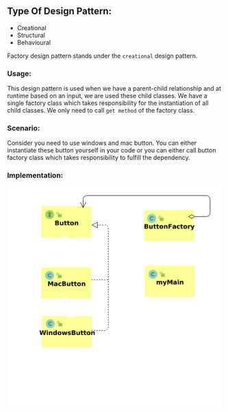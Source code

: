 ## Type Of Design Pattern:

* Creational
* Structural
* Behavioural

Factory design pattern stands under the `creational` design pattern.

### Usage:

This design pattern is used when we have a parent-child relationship and at runtime based on an input, we are used these child classes. We have a single factory class which takes responsibility for the instantiation of all child classes. We only need to call `get method` of the factory class.

### Scenario:

Consider you need to use windows and mac button. You can either instantiate these button yourself in your code or you can either call button factory class which takes responsibility to fulfill the dependency.

### Implementation:

![alt text](https://github.com/farhanghouri/Design-Patterns/blob/main/FactoryDP/factory.png)
